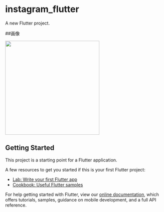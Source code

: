 # instagram_flutter

A new Flutter project.

##画像

<img src="https://user-images.githubusercontent.com/92189386/157774636-0d1e5a8b-48c6-4dba-91e7-c614832e6904.png" width="300">


## Getting Started

This project is a starting point for a Flutter application.

A few resources to get you started if this is your first Flutter project:

- [Lab: Write your first Flutter app](https://flutter.dev/docs/get-started/codelab)
- [Cookbook: Useful Flutter samples](https://flutter.dev/docs/cookbook)

For help getting started with Flutter, view our
[online documentation](https://flutter.dev/docs), which offers tutorials,
samples, guidance on mobile development, and a full API reference.
